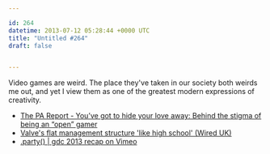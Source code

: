 ```yaml
---

id: 264
datetime: 2013-07-12 05:28:44 +0000 UTC
title: "Untitled #264"
draft: false


---
```


Video games are weird. The place they've taken in our society both weirds me out, and yet I view them as one of the greatest modern expressions of creativity. 

 
 * [The PA Report - You’ve got to hide your love away: Behind the stigma of being an “open” gamer](http://penny-arcade.com/report/article/youve-got-to-hide-your-love-away-behind-the-stigma-of-being-an-open-gamer)
 * [Valve's flat management structure 'like high school' (Wired UK)](http://www.wired.co.uk/news/archive/2013-07/09/valve-management-jeri-ellsworth)
 * [.party() | gdc 2013 recap on Vimeo](http://vimeo.com/63595093)


